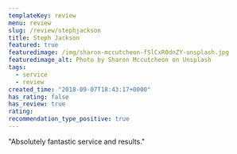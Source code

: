 ```yaml
---
templateKey: review
menu: review
slug: /review/stephjackson
title: Steph Jackson
featured: true
featuredimage: /img/sharon-mccutcheon-fSlCxR0dnZY-unsplash.jpg
featuredimage_alt: Photo by Sharon Mccutcheon on Unsplash
tags:
  - service
  - review
created_time: "2018-09-07T18:43:17+0000"
has_rating: false
has_review: true
rating: 
recommendation_type_positive: true
---
```

"Absolutely fantastic service and results."